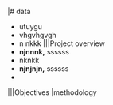 |# data
- utuygu
- vhgvhgvgh
- n nkkk
|||Project overview
- **njnnnk,** ssssss
- nknkk
- **njnjnjn,** ssssss
- 
|||Objectives
|methodology
